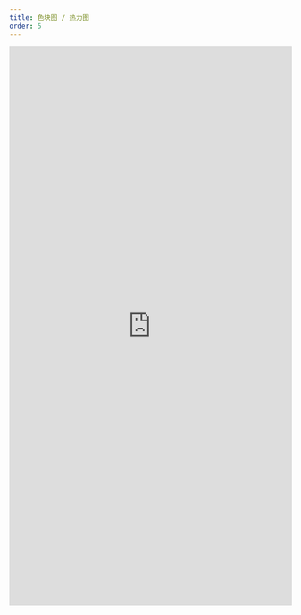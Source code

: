 ```yaml
---
title: 色块图 / 热力图
order: 5
---
```


<iframe width="100%" height="1000" frameborder="0" allowfullscreen style="border:1px solid #d9d9d9;" src="https://www.yuque.com/antv/g2plot/heatmap-guide?view=doc_embed">
